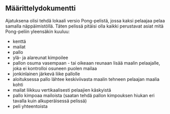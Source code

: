 ## Määrittelydokumentti

Ajatuksena olisi tehdä lokaali versio Pong-pelistä, jossa kaksi pelaajaa pelaa samalla näppäimistöllä. Täten 
pelissä pitäisi olla kaikki perustavat asiat mitä Pong-peliin yleensäkin kuuluu: 
* kenttä
* mailat
* pallo
* ylä- ja alareunat kimpoilee
* pallon osuma vasempaan - tai oikeaan reunaan lisää maalin pelaajalle, joka ei kontrolloi osuneen puolen 
mailaa
* jonkinlainen järkevä liike pallolle
* aloituksessa pallo lähtee keskiviivasta maalin tehneen pelaajan maalia kohti
* mailat liikkuu vertikaalisesti pelaajien käskyistä
* pallo kimpoaa mailoista (saatan tehdä pallon kimpouksen hiukan eri tavalla kuin alkuperäisessä pelissä)
* peli yhteentoista
 

